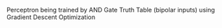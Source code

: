 Perceptron being trained by AND Gate Truth Table (bipolar inputs) using Gradient Descent Optimization
